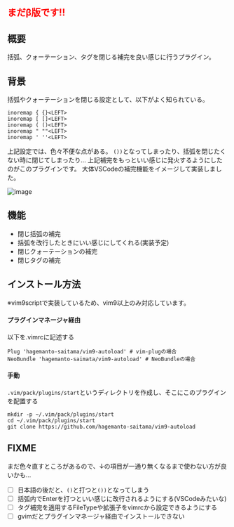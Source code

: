 ## <font color="Red">まだβ版です!!</font>

## 概要
括弧、クォーテーション、タグを閉じる補完を良い感じに行うプラグイン。

## 背景
括弧やクォーテーションを閉じる設定として、以下がよく知られている。
```
inoremap { {}<LEFT>
inoremap [ []<LEFT>
inoremap ( ()<LEFT>
inoremap " ""<LEFT>
inoremap ' ''<LEFT>
```

上記設定では、色々不便な点がある。
```())```となってしまったり、括弧を閉じたくない時に閉じてしまったり...
上記補完をもっといい感じに発火するようにしたのがこのプラグインです。
大体VSCodeの補完機能をイメージして実装しました。

![image](https://user-images.githubusercontent.com/101523180/207132447-974aabd8-e67f-4e55-b0e2-0b4ed5e05a1c.gif)

## 機能
- 閉じ括弧の補完
- 括弧を改行したときにいい感じにしてくれる(実装予定)
- 閉じクォーテーションの補完
- 閉じタグの補完

## インストール方法
※vim9scriptで実装しているため、vim9以上のみ対応しています。
#### プラグインマネージャ経由
以下を.vimrcに記述する
```
Plug 'hagemanto-saitama/vim9-autoload' # vim-plugの場合
NeoBundle 'hagemanto-saimata/vim9-autoload' # NeoBundleの場合
```
#### 手動
```.vim/pack/plugins/start```というディレクトリを作成し、そこにこのプラグインを配置する
```
mkdir -p ~/.vim/pack/plugins/start
cd ~/.vim/pack/plugins/start
git clone https://github.com/hagemanto-saitama/vim9-autoload
```

## FIXME
まだ色々直すところがあるので、↓の項目が一通り無くなるまで使わない方が良いかも...
- [ ] 日本語の後だと、```()```と打つと```())```となってしまう
- [ ] 括弧内でEnterを打つといい感じに改行されるようにする(VSCodeみたいな)
- [ ] タグ補完を適用するFileTypeや拡張子をvimrcから設定できるようにする
- [ ] gvimだとプラグインマネージャ経由でインストールできない